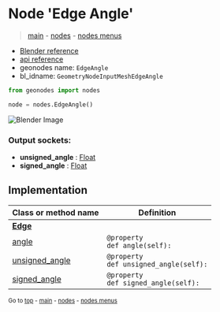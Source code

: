 # Node 'Edge Angle'

> [main](../structure.md) - [nodes](nodes.md) - [nodes menus](nodes_menus.md)

- [Blender reference](https://docs.blender.org/manual/en/latest/modeling/geometry_nodes/mesh/edge_angle.html)
- [api reference](https://docs.blender.org/api/current/bpy.types.GeometryNodeInputMeshEdgeAngle.html)
- geonodes name: `EdgeAngle`
- bl_idname: `GeometryNodeInputMeshEdgeAngle`

```python
from geonodes import nodes

node = nodes.EdgeAngle()
```

![Blender Image](https://docs.blender.org/manual/en/latest/_images/node-types_GeometryNodeInputMeshEdgeAngle.webp)

### Output sockets:

- **unsigned_angle** : [Float](Float.md)
- **signed_angle** : [Float](Float.md)

## Implementation

| Class or method name | Definition |
|----------------------|------------|
| **[Edge](Edge.md)** |
| [angle](Edge.md#angle-property) | `@property`<br> `def angle(self):` |
| [unsigned_angle](Edge.md#unsigned_angle-property) | `@property`<br> `def unsigned_angle(self):` |
| [signed_angle](Edge.md#signed_angle-property) | `@property`<br> `def signed_angle(self):` |

<sub>Go to [top](#node-Edge-Angle) - [main](../structure.md) - [nodes](nodes.md) - [nodes menus](nodes_menus.md)</sub>

